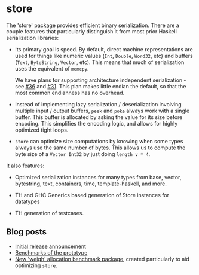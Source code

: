 # store

The 'store' package provides efficient binary serialization. There are a couple
features that particularly distinguish it from most prior Haskell serialization
libraries:

* Its primary goal is speed. By default, direct machine representations are used
  for things like numeric values (`Int`, `Double`, `Word32`, etc) and buffers
  (`Text`, `ByteString`, `Vector`, etc). This means that much of serialization
  uses the equivalent of `memcpy`.

  We have plans for supporting architecture independent serialization - see
  [#36](https://github.com/fpco/store/issues/36) and
  [#31](https://github.com/fpco/store/issues/31). This plan makes little endian
  the default, so that the most common endianness has no overhead.

* Instead of implementing lazy serialization / deserialization involving
  multiple input / output buffers, `peek` and `poke` always work with a single
  buffer. This buffer is allocated by asking the value for its size before
  encoding. This simplifies the encoding logic, and allows for highly optimized
  tight loops.

* `store` can optimize size computations by knowing when some types always
  use the same number of bytes.  This allows us to compute the byte size of a
  `Vector Int32` by just doing `length v * 4`.

It also features:

* Optimized serialization instances for many types from base, vector,
  bytestring, text, containers, time, template-haskell, and more.

* TH and GHC Generics based generation of Store instances for datatypes

* TH generation of testcases.

## Blog posts

* [Initial release announcement](https://www.fpcomplete.com/blog/2016/05/store-package)
* [Benchmarks of the prototype](https://www.fpcomplete.com/blog/2016/03/efficient-binary-serialization)
* [New 'weigh' allocation benchmark package](https://www.fpcomplete.com/blog/2016/05/weigh-package),
  created particularly to aid optimizing `store`.
